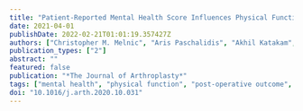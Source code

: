 ```yaml
---
title: "Patient-Reported Mental Health Score Influences Physical Function After Primary Total Knee Arthroplasty"
date: 2021-04-01
publishDate: 2022-02-21T01:01:19.357427Z
authors: ["Christopher M. Melnic", "Aris Paschalidis", "Akhil Katakam", "Hany S. Bedair", "Marilyn Heng", "Antonia F. Chen", "Todd M. O'Brien", "Rachel C. Sisodia"]
publication_types: ["2"]
abstract: ""
featured: false
publication: "*The Journal of Arthroplasty*"
tags: ["mental health", "physical function", "post-operative outcome", "PROMIS", "total knee arthroplasty"]
doi: "10.1016/j.arth.2020.10.031"
---
```


